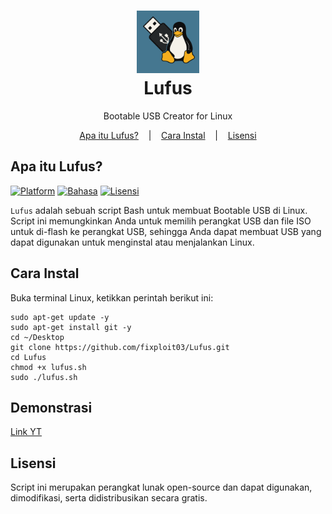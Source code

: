 <h1 align="center">
  <img src="https://github.com/fixploit03/Lufus/blob/main/lufus.png" width=100 height=100/><br>
Lufus</h1>

<p align="center">
  <span>Bootable USB Creator for Linux</span>
</p>

<p align="center">
  <a href="https://github.com/fixploit03/Lufus#apa-itu-lufus">Apa itu Lufus?</a>
  &nbsp;&nbsp;&nbsp;|&nbsp;&nbsp;&nbsp;
  <a href="https://github.com/fixploit03/Lufus#cara-instal">Cara Instal</a>
  &nbsp;&nbsp;&nbsp;|&nbsp;&nbsp;&nbsp;
  <a href="https://github.com/martin-olivier/airgorah/wiki/Credits">Lisensi</a>
</p>

## Apa itu Lufus?

[![Platform](https://img.shields.io/badge/Platform-Linux-yellow?logo=linux)](https://www.kernel.org/)
[![Bahasa](https://img.shields.io/badge/Bahasa-Bash-green?logo=gnu-bash)](https://www.gnu.org/software/bash/)
[![Lisensi](https://img.shields.io/badge/Lisensi-MIT-lightgreen?logo=open-source-initiative)](https://github.com/fixploit03/Lufus/blob/main/LICENSE)

`Lufus` adalah sebuah script Bash untuk membuat Bootable USB di Linux. Script ini memungkinkan Anda untuk memilih perangkat USB dan file ISO untuk di-flash ke perangkat USB, sehingga Anda dapat membuat USB yang dapat digunakan untuk menginstal atau menjalankan Linux.

## Cara Instal

Buka terminal Linux, ketikkan perintah berikut ini:

```
sudo apt-get update -y
sudo apt-get install git -y
cd ~/Desktop
git clone https://github.com/fixploit03/Lufus.git
cd Lufus
chmod +x lufus.sh
sudo ./lufus.sh
```

## Demonstrasi

[Link YT]()

## Lisensi

Script ini merupakan perangkat lunak open-source dan dapat digunakan, dimodifikasi, serta didistribusikan secara gratis.
